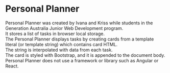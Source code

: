 # Personal Planner
Personal Planner was created by Ivana and Kriss while students in the Generation Australia Junior Web Development program. \
It stores a list of tasks in browser local storage. \
The Personal Planner displays tasks by creating cards from a template literal (or template string) which contains card HTML.  \
The string is interpolated with data from each task. \
The card is styled with Bootstrap, and it is appended to the document body. \
Personal Planner does not use a framework or library such as Angular or React.
